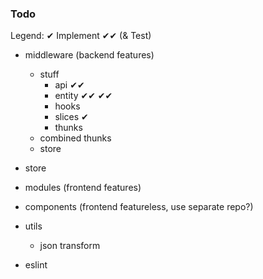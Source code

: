 ### Todo

Legend:
✔ Implement
✔✔ (& Test)

- middleware (backend features)
    - stuff
        - api ✔✔
        - entity ✔✔ ✔✔
        - hooks
        - slices ✔
        - thunks
    - combined thunks
    - store
- store
- modules (frontend features)
- components (frontend featureless, use separate repo?)
- utils
    - json transform

- eslint